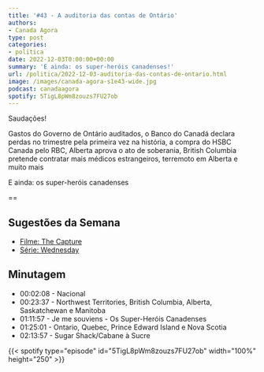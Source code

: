 ```yaml
---
title: '#43 - A auditoria das contas de Ontário'
authors:
- Canada Agora
type: post
categories:
- politica
date: 2022-12-03T0:00:00+00:00
summary: 'E ainda: os super-heróis canadenses!'
url: /politica/2022-12-03-auditoria-das-contas-de-ontario.html
image: /images/canada-agora-s1e43-wide.jpg
podcast: canadaagora
spotify: 5TigL8pWm8zouzs7FU27ob
---
```


Saudações!

Gastos do Governo de Ontário auditados, o Banco do Canadá declara perdas no trimestre pela primeira vez na história, a compra do HSBC Canada pelo RBC, Alberta aprova o ato de soberania, British Columbia pretende contratar mais médicos estrangeiros, terremoto em Alberta e muito mais

E ainda: os super-heróis canadenses

==

## Sugestões da Semana
- [Filme: The Capture](https://www.imdb.com/title/tt8201186/)
- [Série: Wednesday](https://www.imdb.com/title/tt13443470/)

## Minutagem
- 00:02:08 - Nacional
- 00:23:37 - Northwest Territories, British Columbia, Alberta, Saskatchewan e Manitoba
- 01:11:57 - Je me souviens - Os Super-Heróis Canadenses
- 01:25:01 - Ontario, Quebec, Prince Edward Island e Nova Scotia
- 02:13:57 - Sugar Shack/Cabane à Sucre

{{< spotify type="episode" id="5TigL8pWm8zouzs7FU27ob" width="100%" height="250" >}}
